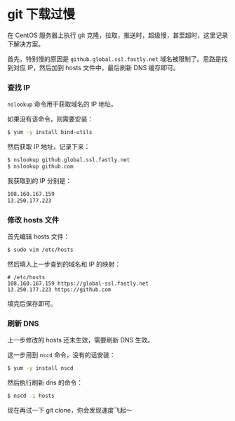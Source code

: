 # git 下载过慢

在 CentOS 服务器上执行 git 克隆，拉取，推送时，超级慢，甚至超时，这里记录下解决方案。

首先，特别慢的原因是 `github.global.ssl.fastly.net` 域名被限制了。思路是找到对应 IP，然后加到 hosts 文件中，最后刷新 DNS 缓存即可。

### 查找 IP

`nslookup` 命令用于获取域名的 IP 地址。

如果没有该命令，则需要安装：

```sh
$ yum -y install bind-utils
```

然后获取 IP 地址，记录下来：

```sh
$ nslookup github.global.ssl.fastly.net
$ nslookup github.com
```

我获取到的 IP 分别是：

```sh
108.160.167.159
13.250.177.223
```

### 修改 hosts 文件

首先编辑 hosts 文件：

```sh
$ sudo vim /etc/hosts
```

然后填入上一步查到的域名和 IP 的映射：

```
# /etc/hosts
108.160.167.159 https://global-ssl.fastly.net
13.250.177.223 https://github.com
```

填完后保存即可。

### 刷新 DNS

上一步修改的 hosts 还未生效，需要刷新 DNS 生效。

这一步用到 `nscd` 命令，没有的话安装：

```sh
$ yum -y install nscd
```

然后执行刷新 dns 的命令：

```sh
$ nscd -i hosts
```

现在再试一下 git clone，你会发现速度飞起～
